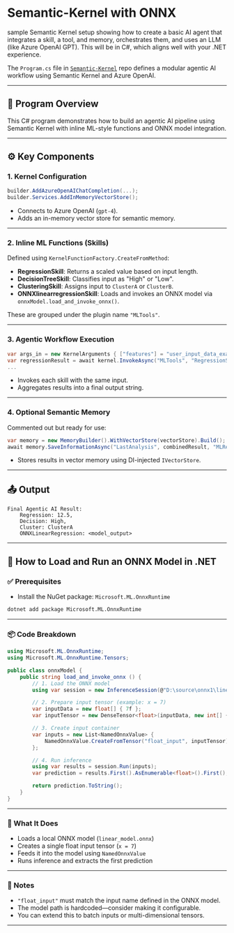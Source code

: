# Semantic-Kernel with ONNX
sample Semantic Kernel setup showing how to create a basic AI agent that integrates a skill, a tool, and memory, orchestrates them, and uses an LLM (like Azure OpenAI GPT). This will be in C#, which aligns well with your .NET experience.


The `Program.cs` file in [`Semantic-Kernel`](https://github.com/svinnapolean/Semantic-Kernel/blob/main/semantic/Program.cs) repo defines a modular agentic AI workflow using Semantic Kernel and Azure OpenAI.

---

## 🧠 Program Overview

This C# program demonstrates how to build an agentic AI pipeline using Semantic Kernel with inline ML-style functions and ONNX model integration.

---

## ⚙️ Key Components

### 1. **Kernel Configuration**
```csharp
builder.AddAzureOpenAIChatCompletion(...);
builder.Services.AddInMemoryVectorStore();
```
- Connects to Azure OpenAI (`gpt-4`).
- Adds an in-memory vector store for semantic memory.

---

### 2. **Inline ML Functions (Skills)**
Defined using `KernelFunctionFactory.CreateFromMethod`:
- **RegressionSkill**: Returns a scaled value based on input length.
- **DecisionTreeSkill**: Classifies input as "High" or "Low".
- **ClusteringSkill**: Assigns input to `ClusterA` or `ClusterB`.
- **ONNXlinearregressionSkill**: Loads and invokes an ONNX model via `onnxModel.load_and_invoke_onnx()`.

These are grouped under the plugin name `"MLTools"`.

---

### 3. **Agentic Workflow Execution**
```csharp
var args_in = new KernelArguments { ["features"] = "user_input_data_example" };
var regressionResult = await kernel.InvokeAsync("MLTools", "RegressionSkill", args_in);
...
```
- Invokes each skill with the same input.
- Aggregates results into a final output string.

---

### 4. **Optional Semantic Memory**
Commented out but ready for use:
```csharp
var memory = new MemoryBuilder().WithVectorStore(vectorStore).Build();
await memory.SaveInformationAsync("LastAnalysis", combinedResult, "MLResults");
```
- Stores results in vector memory using DI-injected `IVectorStore`.

---

## 📤 Output
```plaintext
Final Agentic AI Result: 
    Regression: 12.5, 
    Decision: High, 
    Cluster: ClusterA
    ONNXLinearRegression: <model_output>
```

---


## 🧠 How to Load and Run an ONNX Model in .NET

### ✅ Prerequisites
- Install the NuGet package: `Microsoft.ML.OnnxRuntime`
```bash
dotnet add package Microsoft.ML.OnnxRuntime
```

---

### 📦 Code Breakdown

```csharp
using Microsoft.ML.OnnxRuntime;
using Microsoft.ML.OnnxRuntime.Tensors;

public class onnxModel {
    public string load_and_invoke_onnx () {
        // 1. Load the ONNX model
        using var session = new InferenceSession(@"D:\source\onnx1\linear_model.onnx");

        // 2. Prepare input tensor (example: x = 7)
        var inputData = new float[] { 7f };
        var inputTensor = new DenseTensor<float>(inputData, new int[] { 1, 1 });

        // 3. Create input container
        var inputs = new List<NamedOnnxValue> {
            NamedOnnxValue.CreateFromTensor("float_input", inputTensor)
        };

        // 4. Run inference
        using var results = session.Run(inputs);
        var prediction = results.First().AsEnumerable<float>().First();

        return prediction.ToString();
    }
}
```

---

### 🧪 What It Does
- Loads a local ONNX model (`linear_model.onnx`)
- Creates a single float input tensor (`x = 7`)
- Feeds it into the model using `NamedOnnxValue`
- Runs inference and extracts the first prediction

---

### 📍 Notes
- `"float_input"` must match the input name defined in the ONNX model.
- The model path is hardcoded—consider making it configurable.
- You can extend this to batch inputs or multi-dimensional tensors.

---

